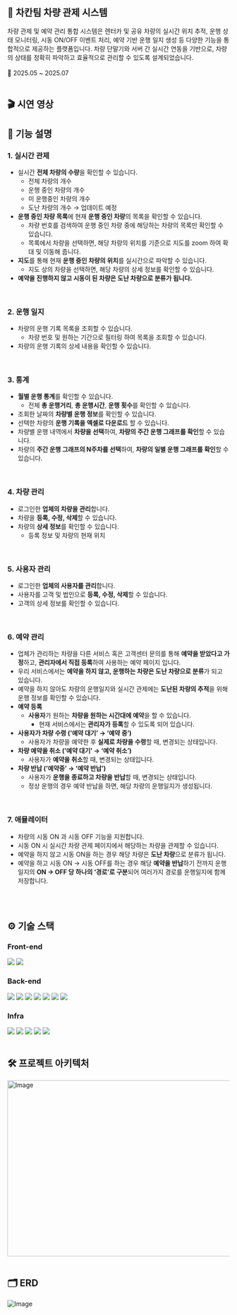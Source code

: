 ## 🚗 차칸팀 차량 관제 시스템
차량 관제 및 예약 관리 통합 시스템은 렌터카 및 공유 차량의 실시간 위치 추적, 운행 상태 모니터링, 시동 ON/OFF 이벤트 처리, 예약 기반 운행 일지 생성 등 다양한 기능을 통합적으로 제공하는 플랫폼입니다. 
차량 단말기와 서버 간 실시간 연동을 기반으로, 차량의 상태를 정확히 파악하고 효율적으로 관리할 수 있도록 설계되었습니다.
<br />
<br />
📆 2025.05 ~ 2025.07
<br />
<br />
## 🎬 시연 영상

## 🚀 기능 설명
### 1. 실시간 관제

- 실시간 **전체 차량의 수량**을 확인할 수 있습니다.
    - 전체 차량의 개수
    - 운행 중인 차량의 개수
    - 미 운행중인 차량의 개수
    - 도난 차량의 개수 → 업데이트 예정
- **운행 중인 차량 목록**에 현재 **운행 중인 차량**의 목록을 확인할 수 있습니다.
    - 차량 번호를 검색하여 운행 중인 차량 중에 해당하는 차량의 목록만 확인할 수 있습니다.
    - 목록에서 차량을 선택하면, 해당 차량의 위치를 기준으로 지도를 zoom 하여 확대 및 이동해 줍니다.
- **지도**를 통해 현재 **운행 중인 차량의 위치**를 실시간으로 파악할 수 있습니다.
    - 지도 상의 차량을 선택하면, 해당 차량의 상세 정보를 확인할 수 있습니다.
- **예약을 진행하지 않고 시동이 된 차량은 도난 차량으로 분류가 됩니다.**
<br />

### 2. 운행 일지

- 차량의 운행 기록 목록을 조회할 수 있습니다.
    - 차량 번호 및 원하는 기간으로 필터링 하여 목록을 조회할 수 있습니다.
- 차량의 운행 기록의 상세 내용을 확인할 수 있습니다.
<br />

### 3. 통계

- **월별 운행 통계**를 확인할 수 있습니다.
    - 전체 **총 운행거리**, **총 운행시간**, **운행 횟수**를 확인할 수 있습니다.
- 조회한 날짜의 **차량별 운행 정보**를 확인할 수 있습니다.
- 선택한 차량의 **운행 기록을 엑셀로 다운로드** 할 수 있습니다.
- 차량별 운행 내역에서 **차량을 선택**하여, **차량의 주간 운행 그래프를 확인**할 수 있습니다.
- 차량의 **주간 운행 그래프의 N주차를 선택**하여, **차량의 일별 운행 그래프를 확인**할 수 있습니다.
<br />

### 4. 차량 관리

- 로그인한 **업체의 차량을 관리**합니다.
- 차량을 **등록, 수정, 삭제**할 수 있습니다.
- 차량의 **상세 정보**를 확인할 수 있습니다.
    - 등록 정보 및 차량의 현재 위치
<br />

### 5. 사용자 관리

- 로그인한 **업체의 사용자를 관리**합니다.
- 사용자를 고객 및 법인으로 **등록, 수정, 삭제**할 수 있습니다.
- 고객의 상세 정보를 확인할 수 있습니다.
<br />

### 6. 예약 관리

- 업체가 관리하는 차량을 다른 서비스 혹은 고객센터 문의를 통해 **예약을 받았다고 가정**하고, **관리자에서 직접 등록**하여 사용하는 예약 페이지 입니다.
- 우리 서비스에서는 **예약을 하지 않고, 운행하는 차량은 도난 차량으로 분류**가 되고 있습니다.
- 예약을 하지 않아도 차량의 운행일지와 실시간 관제에는 **도난된 차량의 추적**을 위해 운행 정보를 확인할 수 있습니다.
- **예약 등록**
    - **사용자**가 원하는 **차량을 원하는 시간대에 예약**을 할 수 있습니다.
        - 현재 서비스에서는 **관리자가 등록**할 수 있도록 되어 있습니다.
- **사용자가 차량 수령 (’예약 대기’ → ‘예약 중’)**
    - 사용자가 차량을 예약한 후 **실제로 차량을 수령**할 때, 변경되는 상태입니다.
- **차량 예약을 취소 (’예약 대기’ → ‘예약 취소’)**
    - 사용자가 **예약을 취소**할 때, 변경되는 상태입니다.
- **차량 반납 (’예약중’ → ‘예약 반납’)**
    - 사용자가 **운행을 종료하고 차량을 반납**할 때, 변경되는 상태입니다.
    - 정상 운행의 경우 예약 반납을 하면, 해당 차량의 운행일지가 생성됩니다.
<br />

### 7. 애뮬레이터

- 차량의 시동 ON 과 시동 OFF 기능을 지원합니다.
- 시동 ON 시 실시간 차량 관제 페이지에서 해당하는 차량을 관제할 수 있습니다.
- 예약을 하지 않고 시동 ON을 하는 경우 해당 차량은 **도난 차량**으로 분류가 됩니다.
- 예약을 하고 시동 ON → 시동 OFF를 하는 경우 해당 **예약을 반납**하기 전까지 운행일지의 **ON → OFF 당 하나의 ‘경로’로 구분**되어 여러가지 경로를 운행일지에 함께 저장합니다.
<br />
<br />

## ⚙ 기술 스택
### Front-end
<img src="https://img.shields.io/badge/React-61DAFB?style=for-the-badge&logo=React&logoColor=white"> <img src="https://img.shields.io/badge/AWS%20Amplify-FEDB00?style=for-the-badge&logo=awsamplify&logoColor=black">
<br />

### Back-end
<img src="https://img.shields.io/badge/java-007396?style=for-the-badge&logo=OpenJDK&logoColor=white"> <img src="https://img.shields.io/badge/springboot-6DB33F?style=for-the-badge&logo=springboot&logoColor=white"> <img src="https://img.shields.io/badge/Hibernate-59666C?style=for-the-badge&logo=Hibernate&logoColor=white"> <img src="https://img.shields.io/badge/MySQL-4479A1?style=for-the-badge&logo=MySQL&logoColor=white"> <img src="https://img.shields.io/badge/RabbitMQ-FF6600?style=for-the-badge&logo=RabbitMQ&logoColor=white"> <img src="https://img.shields.io/badge/Prometheus-E6522C?style=for-the-badge&logo=Prometheus&logoColor=white"> <img src="https://img.shields.io/badge/grafana-%23F46800.svg?style=for-the-badge&logo=grafana&logoColor=white">
<br />

### Infra
<img src="https://img.shields.io/badge/docker-%230db7ed.svg?style=for-the-badge&logo=docker&logoColor=white"> <img src="https://img.shields.io/badge/AWS%20EC2-FF9900?style=for-the-badge&logo=AWS%20EC2&logoColor=white"> <img src="https://img.shields.io/badge/AWS%20ECR-FF9900?style=for-the-badge&logo=AWSaws&logoColor=white">
<img src="https://img.shields.io/badge/AWS%20ECS-FF9900?style=for-the-badge&logo=AWSaws&logoColor=white">
<img src="https://img.shields.io/badge/AWS%20CloudWatch-FF4F8B?style=for-the-badge&logo=AWSaws&logoColor=white">
<br />
<br />

## 🛠️ 프로젝트 아키텍처
<img width="640" height="399" alt="Image" src="https://github.com/user-attachments/assets/3aa93c11-107f-4844-b680-a8f4fe718faf" />
<br />
<br />

## 🗂️ ERD
![Image](https://github.com/user-attachments/assets/5f64fd24-d4c1-419e-84ff-bf2f5fbd50ad)
